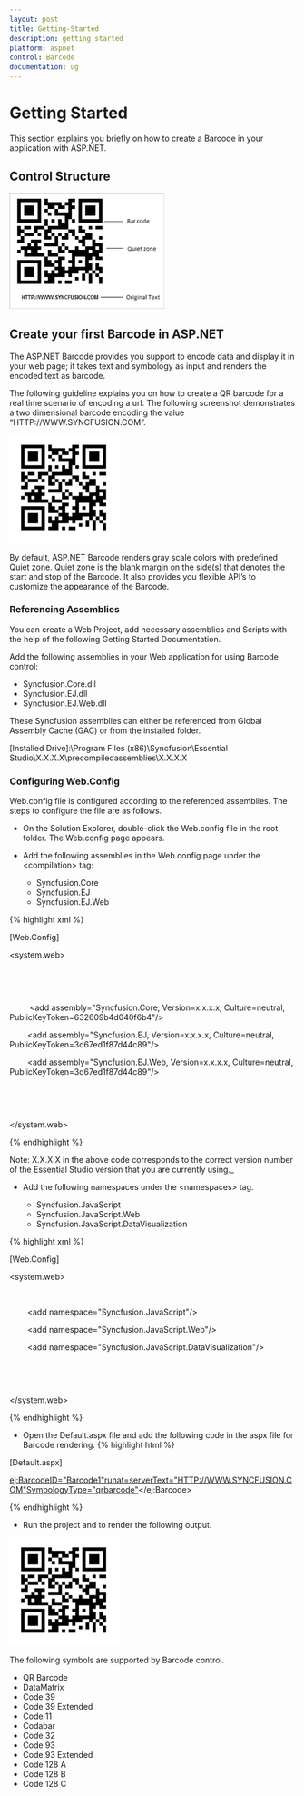 ```yaml
---
layout: post
title: Getting-Started
description: getting started
platform: aspnet
control: Barcode
documentation: ug
---
```


# Getting Started

This section explains you briefly on how to create a Barcode in your application with ASP.NET.

## Control Structure

![Description: C:/Users/labuser/Desktop/barcode.png](Getting-Started_images/Getting-Started_img1.png) 


## Create your first Barcode in ASP.NET

The ASP.NET Barcode provides you support to encode data and display it in your web page; it takes text and symbology as input and renders the encoded text as barcode.

The following guideline explains you on how to create a QR barcode for a real time scenario of encoding a url. The following screenshot demonstrates a two dimensional barcode encoding the value “HTTP://WWW.SYNCFUSION.COM”.



![](Getting-Started_images/Getting-Started_img2.png) 


By default, ASP.NET Barcode renders gray scale colors with predefined Quiet zone. Quiet zone is the blank margin on the side(s) that denotes the start and stop of the Barcode. It also provides you flexible API’s to customize the appearance of the Barcode. 

### Referencing Assemblies

You can create a Web Project, add necessary assemblies and Scripts with the help of the following Getting Started Documentation.

Add the following assemblies in your Web application for using Barcode control:

* Syncfusion.Core.dll
* Syncfusion.EJ.dll
* Syncfusion.EJ.Web.dll

These Syncfusion assemblies can either be referenced from Global Assembly Cache (GAC) or from the installed folder.

[Installed Drive]:\Program Files (x86)\Syncfusion\Essential Studio\X.X.X.X\precompiledassemblies\X.X.X.X

### Configuring Web.Config

Web.config file is configured according to the referenced assemblies. The steps to configure the file are as follows.

* On the Solution Explorer, double-click the Web.config file in the root folder. The Web.config page appears.
* Add the following assemblies in the Web.config page under the &lt;compilation&gt; tag:

  * Syncfusion.Core
  * Syncfusion.EJ
  * Syncfusion.EJ.Web



{% highlight xml %}

[Web.Config]



<system.web>

    <compilation>

      <assemblies>

         <add assembly="Syncfusion.Core, Version=x.x.x.x, Culture=neutral, PublicKeyToken=632609b4d040f6b4"/>

        <add assembly="Syncfusion.EJ, Version=x.x.x.x, Culture=neutral, PublicKeyToken=3d67ed1f87d44c89"/>

        <add assembly="Syncfusion.EJ.Web, Version=x.x.x.x, Culture=neutral, PublicKeyToken=3d67ed1f87d44c89"/>

      </assemblies>

    </compilation>

</system.web>



{% endhighlight %}




Note: X.X.X.X in the above code corresponds to the correct version number of the Essential Studio version that you are currently using._



* Add the following namespaces under the &lt;namespaces&gt; tag.

  * Syncfusion.JavaScript
  * Syncfusion.JavaScript.Web
  * Syncfusion.JavaScript.DataVisualization



{% highlight xml %}

[Web.Config]



<system.web>

<pages>

      <namespaces>

        <add namespace="Syncfusion.JavaScript"/>

        <add namespace="Syncfusion.JavaScript.Web"/>

        <add namespace="Syncfusion.JavaScript.DataVisualization"/>

      </namespaces>

   </pages>

</system.web>



{% endhighlight %}



* Open the Default.aspx file and add the following code in the aspx file for Barcode rendering.
{% highlight html %}


[Default.aspx]



<div>

<div>

<ej:BarcodeID="Barcode1"runat=serverText="HTTP://WWW.SYNCFUSION.COM"SymbologyType="qrbarcode"></ej:Barcode>

</div>

</div>





{% endhighlight %}



* Run the project and to render the following output.



![](Getting-Started_images/Getting-Started_img4.png) 

The following symbols are supported by Barcode control.

* QR Barcode
* DataMatrix
* Code 39
* Code 39 Extended
* Code 11
* Codabar
* Code 32
* Code 93
* Code 93 Extended
* Code 128 A
* Code 128 B
* Code 128 C
